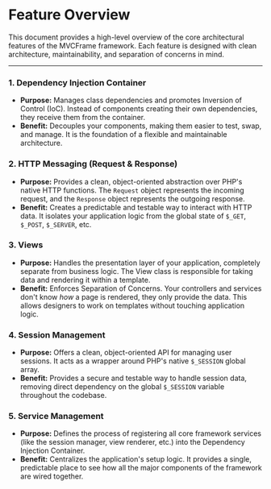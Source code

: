 # Feature Overview

This document provides a high-level overview of the core architectural features of the MVCFrame framework. Each feature is designed with clean architecture, maintainability, and separation of concerns in mind.

---

### 1. Dependency Injection Container
*   **Purpose:** Manages class dependencies and promotes Inversion of Control (IoC). Instead of components creating their own dependencies, they receive them from the container.
*   **Benefit:** Decouples your components, making them easier to test, swap, and manage. It is the foundation of a flexible and maintainable architecture.

### 2. HTTP Messaging (Request & Response)
*   **Purpose:** Provides a clean, object-oriented abstraction over PHP's native HTTP functions. The `Request` object represents the incoming request, and the `Response` object represents the outgoing response.
*   **Benefit:** Creates a predictable and testable way to interact with HTTP data. It isolates your application logic from the global state of `$_GET`, `$_POST`, `$_SERVER`, etc.

### 3. Views
*   **Purpose:** Handles the presentation layer of your application, completely separate from business logic. The View class is responsible for taking data and rendering it within a template.
*   **Benefit:** Enforces Separation of Concerns. Your controllers and services don't know *how* a page is rendered, they only provide the data. This allows designers to work on templates without touching application logic.

### 4. Session Management
*   **Purpose:** Offers a clean, object-oriented API for managing user sessions. It acts as a wrapper around PHP's native `$_SESSION` global array.
*   **Benefit:** Provides a secure and testable way to handle session data, removing direct dependency on the global `$_SESSION` variable throughout the codebase.

### 5. Service Management
*   **Purpose:** Defines the process of registering all core framework services (like the session manager, view renderer, etc.) into the Dependency Injection Container.
*   **Benefit:** Centralizes the application's setup logic. It provides a single, predictable place to see how all the major components of the framework are wired together.
